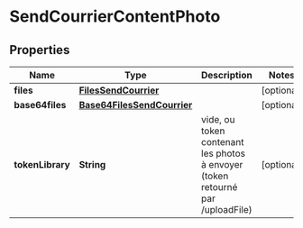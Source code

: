 # SendCourrierContentPhoto

## Properties
Name | Type | Description | Notes
------------ | ------------- | ------------- | -------------
**files** | [**FilesSendCourrier**](FilesSendCourrier.md) |  |  [optional]
**base64files** | [**Base64FilesSendCourrier**](Base64FilesSendCourrier.md) |  |  [optional]
**tokenLibrary** | **String** | vide, ou token contenant les photos à envoyer (token retourné par /uploadFile) |  [optional]
